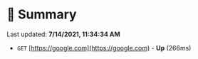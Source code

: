 # 📖 Summary
Last updated: **7/14/2021, 11:34:34 AM**

- `GET` [https://google.com](https://google.com) - **Up** (266ms)
